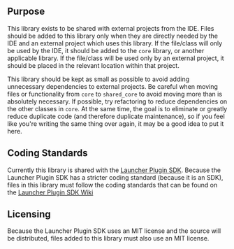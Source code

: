 ## Purpose

This library exists to be shared with external projects from the IDE. Files should be added to this library only when they are directly needed by the IDE and an external project which uses this library. If the file/class will only be used by the IDE, it should be added to the `core` library, or another applicable library. If the file/class will be used only by an external project, it should be placed in the relevant location within that project. 

This library should be kept as small as possible to avoid adding unnecessary dependencies to external projects. Be careful when moving files or functionality from `core` to `shared_core` to avoid moving more than is absolutely necessary. If possible, try refactoring to reduce dependencies on the other classes in `core`. At the same time, the goal is to eliminate or greatly reduce duplicate code (and therefore duplicate maintenance), so if you feel like you're writing the same thing over again, it may be a good idea to put it here.

## Coding Standards

Currently this library is shared with the [Launcher Plugin SDK](https://github.com/rstudio/rstudio-launcher-plugin-sdk). Because the Launcher Plugin SDK has a stricter coding standard (because it is an SDK), files in this library must follow the coding standards that can be found on the [Launcher Plugin SDK Wiki](https://github.com/rstudio/rstudio-launcher-plugin-sdk/wiki/Coding-Standards)

## Licensing

Because the Launcher Plugin SDK uses an MIT license and the source will be distributed, files added to this library must also use an MIT license.
